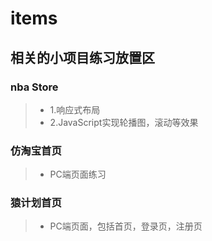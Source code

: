 # items

## 相关的小项目练习放置区
### nba Store  
> * 1.响应式布局  
> * 2.JavaScript实现轮播图，滚动等效果  
### 仿淘宝首页  
> * PC端页面练习  
### 猿计划首页
> * PC端页面，包括首页，登录页，注册页